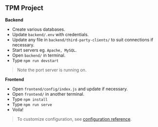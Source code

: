 ## TPM Project

**Backend**

- Create various databases.
- Update `backend/.env` with credentials.
- Update any file in `backend/third-party-clients/` to suit connections if necessary.
- Start servers eg. `Apache, MySQL`.
- Open `backend/` in terminal.
- Type `npm run devstart`

> Note the port server is running on.

**Frontend**

- Open `frontend/config/index.js` and update if necessary.
- Open `frontend/` in another terminal.
- Type `npm install`
- Type `npm run serve`
- Voila!

> To customize configuration, see [configuration reference](https://cli.vuejs.org/config/).
